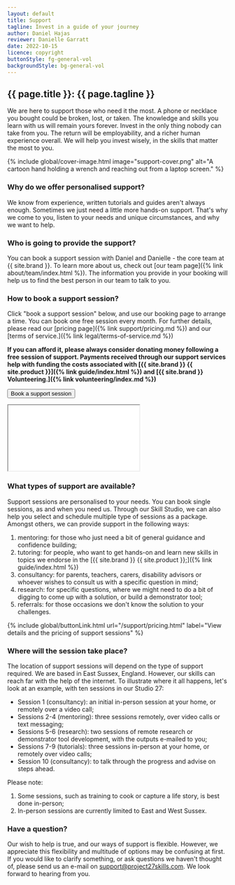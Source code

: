 ```yaml
---
layout: default
title: Support
tagline: Invest in a guide of your journey
author: Daniel Hajas
reviewer: Danielle Garratt
date: 2022-10-15
licence: copyright
buttonStyle: fg-general-vol
backgroundStyle: bg-general-vol
---
```


## {{ page.title }}: {{ page.tagline }}

We are here to support those who need it the most.
A phone or necklace you bought could be broken, lost, or taken.
The knowledge and skills you learn with us will remain yours forever.
Invest in the only thing nobody can take from you.
The return will be employability, and a richer human experience overall.
We will help you invest wisely, in the skills that matter the most to you.

{% include global/cover-image.html image="support-cover.png" alt="A cartoon hand holding a wrench and reaching out from a laptop screen." %}

### Why do we offer personalised support?

We know from experience, written tutorials and guides aren't always enough.
Sometimes we just need a little more hands-on support.
That's why we come to you, listen to your needs and unique circumstances, and why we want to help.

### Who is going to provide the support?

You can book a support session with Daniel and Danielle - the core team at {{ site.brand }}.
To learn more about us, check out [our team page]({% link about/team/index.html %}).
The information you provide in your booking will help us to find the best person in our team to talk to you.

### How to book a support session?

Click "book a support session" below, and use our booking page to arrange a time.
You can book one free session every month.
For further details, please read our [pricing page]({% link support/pricing.md %}) and our [terms of service.]({% link legal/terms-of-service.md %})

**If you can afford it, please always consider donating money following a free session of support. Payments received through our support services help with funding the costs associated with [{{ site.brand }} {{ site.product }}]({% link guide/index.html %}) and [{{ site.brand }} Volunteering.]({% link volunteering/index.md %})**

<button class="{{ page.buttonStyle }}" onclick="showBookingFrame()" id="button-show-booking">Book a support session</button>

<div id="booking-frame-hide"></div>

<div id="booking-frame-show" class="hidden-text">
<div class="iframe-container">
<iframe src="{{ '/support/booking-page.html' | prepend: site.baseurl }}" title="Booking page" id="booking" class="responsive-iframe"></iframe>
</div>
</div>

### What types of support are available?

Support sessions are personalised to your needs.
You can book single sessions, as and when you need us.
Through our Skill Studio, we can also help you select and schedule multiple type of sessions as a package.
Amongst others, we can provide support in the following ways:

1. mentoring: for those who just need a bit of general guidance and confidence building;
2. tutoring: for people, who want to get hands-on and learn new skills in topics we endorse in the [{{ site.brand }} {{ site.product }};]({% link guide/index.html %})
3. consultancy: for parents, teachers, carers, disability advisors or whoever wishes to consult us with a specific question in mind;
4. research: for specific questions, where we might need to do a bit of digging to come up with a solution, or build a demonstrator tool;
5. referrals: for those occasions we don't know the solution to your challenges.

{% include global/buttonLink.html url="/support/pricing.html" label="View details and the pricing of support sessions" %}

### Where will the session take place?

The location of support sessions will depend on the type of support required.
We are based in East Sussex, England.
However, our skills can reach far with the help of the internet.
To illustrate where it all happens, let's look at an example, with ten sessions in our Studio 27:

+ Session 1 (consultancy): an initial in-person session at your home, or remotely over a video call;
+ Sessions 2-4 (mentoring): three sessions remotely, over video calls or text messaging;
+ Sessions 5-6 (research): two sessions of remote research or demonstrator tool development, with the outputs e-mailed to you;
+ Sessions 7-9 (tutorials): three sessions in-person at your home, or remotely over video calls;
+ Session 10 (consultancy): to talk through the progress and advise on steps ahead.

Please note:

1. Some sessions, such as training to cook or capture a life story, is best done in-person;
2. In-person sessions are currently limited to East and West Sussex.

### Have a question?

Our wish to help is true, and our ways of support is flexible.
However, we appreciate this flexibility and multitude of options may be confusing at first.
If you would like to clarify something, or ask questions we haven't thought of, please send us an e-mail on support@project27skills.com.
We look forward to hearing from you.